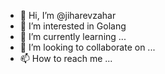 - 👋 Hi, I’m @jiharevzahar
- 👀 I’m interested in Golang
- 🌱 I’m currently learning ...
- 💞️ I’m looking to collaborate on ...
- 📫 How to reach me ...

<!---
jiharevzahar/jiharevzahar is a ✨ special ✨ repository because its `README.md` (this file) appears on your GitHub profile.
You can click the Preview link to take a look at your changes.
--->
